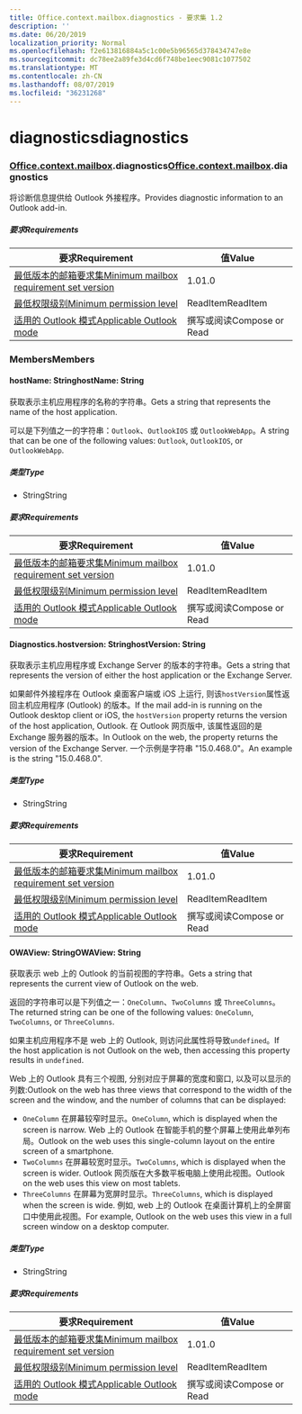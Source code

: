```yaml
---
title: Office.context.mailbox.diagnostics - 要求集 1.2
description: ''
ms.date: 06/20/2019
localization_priority: Normal
ms.openlocfilehash: f2e613816884a5c1c00e5b96565d378434747e8e
ms.sourcegitcommit: dc78ee2a89fe3d4cd6f748be1eec9081c1077502
ms.translationtype: MT
ms.contentlocale: zh-CN
ms.lasthandoff: 08/07/2019
ms.locfileid: "36231268"
---
```

# <a name="diagnostics"></a><span data-ttu-id="2ce88-102">diagnostics</span><span class="sxs-lookup"><span data-stu-id="2ce88-102">diagnostics</span></span>

### <a name="officeofficemdcontextofficecontextmdmailboxofficecontextmailboxmddiagnostics"></a><span data-ttu-id="2ce88-103">[Office](Office.md)[.context](Office.context.md)[.mailbox](Office.context.mailbox.md).diagnostics</span><span class="sxs-lookup"><span data-stu-id="2ce88-103">[Office](Office.md)[.context](Office.context.md)[.mailbox](Office.context.mailbox.md).diagnostics</span></span>

<span data-ttu-id="2ce88-104">将诊断信息提供给 Outlook 外接程序。</span><span class="sxs-lookup"><span data-stu-id="2ce88-104">Provides diagnostic information to an Outlook add-in.</span></span>

##### <a name="requirements"></a><span data-ttu-id="2ce88-105">要求</span><span class="sxs-lookup"><span data-stu-id="2ce88-105">Requirements</span></span>

|<span data-ttu-id="2ce88-106">要求</span><span class="sxs-lookup"><span data-stu-id="2ce88-106">Requirement</span></span>| <span data-ttu-id="2ce88-107">值</span><span class="sxs-lookup"><span data-stu-id="2ce88-107">Value</span></span>|
|---|---|
|[<span data-ttu-id="2ce88-108">最低版本的邮箱要求集</span><span class="sxs-lookup"><span data-stu-id="2ce88-108">Minimum mailbox requirement set version</span></span>](/office/dev/add-ins/reference/requirement-sets/outlook-api-requirement-sets)| <span data-ttu-id="2ce88-109">1.0</span><span class="sxs-lookup"><span data-stu-id="2ce88-109">1.0</span></span>|
|[<span data-ttu-id="2ce88-110">最低权限级别</span><span class="sxs-lookup"><span data-stu-id="2ce88-110">Minimum permission level</span></span>](/outlook/add-ins/understanding-outlook-add-in-permissions)| <span data-ttu-id="2ce88-111">ReadItem</span><span class="sxs-lookup"><span data-stu-id="2ce88-111">ReadItem</span></span>|
|[<span data-ttu-id="2ce88-112">适用的 Outlook 模式</span><span class="sxs-lookup"><span data-stu-id="2ce88-112">Applicable Outlook mode</span></span>](/outlook/add-ins/#extension-points)| <span data-ttu-id="2ce88-113">撰写或阅读</span><span class="sxs-lookup"><span data-stu-id="2ce88-113">Compose or Read</span></span>|

### <a name="members"></a><span data-ttu-id="2ce88-114">Members</span><span class="sxs-lookup"><span data-stu-id="2ce88-114">Members</span></span>

#### <a name="hostname-string"></a><span data-ttu-id="2ce88-115">hostName: String</span><span class="sxs-lookup"><span data-stu-id="2ce88-115">hostName: String</span></span>

<span data-ttu-id="2ce88-116">获取表示主机应用程序的名称的字符串。</span><span class="sxs-lookup"><span data-stu-id="2ce88-116">Gets a string that represents the name of the host application.</span></span>

<span data-ttu-id="2ce88-117">可以是下列值之一的字符串：`Outlook`、`OutlookIOS` 或 `OutlookWebApp`。</span><span class="sxs-lookup"><span data-stu-id="2ce88-117">A string that can be one of the following values: `Outlook`, `OutlookIOS`, or `OutlookWebApp`.</span></span>

##### <a name="type"></a><span data-ttu-id="2ce88-118">类型</span><span class="sxs-lookup"><span data-stu-id="2ce88-118">Type</span></span>

*   <span data-ttu-id="2ce88-119">String</span><span class="sxs-lookup"><span data-stu-id="2ce88-119">String</span></span>

##### <a name="requirements"></a><span data-ttu-id="2ce88-120">要求</span><span class="sxs-lookup"><span data-stu-id="2ce88-120">Requirements</span></span>

|<span data-ttu-id="2ce88-121">要求</span><span class="sxs-lookup"><span data-stu-id="2ce88-121">Requirement</span></span>| <span data-ttu-id="2ce88-122">值</span><span class="sxs-lookup"><span data-stu-id="2ce88-122">Value</span></span>|
|---|---|
|[<span data-ttu-id="2ce88-123">最低版本的邮箱要求集</span><span class="sxs-lookup"><span data-stu-id="2ce88-123">Minimum mailbox requirement set version</span></span>](/office/dev/add-ins/reference/requirement-sets/outlook-api-requirement-sets)| <span data-ttu-id="2ce88-124">1.0</span><span class="sxs-lookup"><span data-stu-id="2ce88-124">1.0</span></span>|
|[<span data-ttu-id="2ce88-125">最低权限级别</span><span class="sxs-lookup"><span data-stu-id="2ce88-125">Minimum permission level</span></span>](/outlook/add-ins/understanding-outlook-add-in-permissions)| <span data-ttu-id="2ce88-126">ReadItem</span><span class="sxs-lookup"><span data-stu-id="2ce88-126">ReadItem</span></span>|
|[<span data-ttu-id="2ce88-127">适用的 Outlook 模式</span><span class="sxs-lookup"><span data-stu-id="2ce88-127">Applicable Outlook mode</span></span>](/outlook/add-ins/#extension-points)| <span data-ttu-id="2ce88-128">撰写或阅读</span><span class="sxs-lookup"><span data-stu-id="2ce88-128">Compose or Read</span></span>|

#### <a name="hostversion-string"></a><span data-ttu-id="2ce88-129">Diagnostics.hostversion: String</span><span class="sxs-lookup"><span data-stu-id="2ce88-129">hostVersion: String</span></span>

<span data-ttu-id="2ce88-130">获取表示主机应用程序或 Exchange Server 的版本的字符串。</span><span class="sxs-lookup"><span data-stu-id="2ce88-130">Gets a string that represents the version of either the host application or the Exchange Server.</span></span>

<span data-ttu-id="2ce88-131">如果邮件外接程序在 Outlook 桌面客户端或 iOS 上运行, 则该`hostVersion`属性返回主机应用程序 (Outlook) 的版本。</span><span class="sxs-lookup"><span data-stu-id="2ce88-131">If the mail add-in is running on the Outlook desktop client or iOS, the `hostVersion` property returns the version of the host application, Outlook.</span></span> <span data-ttu-id="2ce88-132">在 Outlook 网页版中, 该属性返回的是 Exchange 服务器的版本。</span><span class="sxs-lookup"><span data-stu-id="2ce88-132">In Outlook on the web, the property returns the version of the Exchange Server.</span></span> <span data-ttu-id="2ce88-133">一个示例是字符串 "15.0.468.0"。</span><span class="sxs-lookup"><span data-stu-id="2ce88-133">An example is the string "15.0.468.0".</span></span>

##### <a name="type"></a><span data-ttu-id="2ce88-134">类型</span><span class="sxs-lookup"><span data-stu-id="2ce88-134">Type</span></span>

*   <span data-ttu-id="2ce88-135">String</span><span class="sxs-lookup"><span data-stu-id="2ce88-135">String</span></span>

##### <a name="requirements"></a><span data-ttu-id="2ce88-136">要求</span><span class="sxs-lookup"><span data-stu-id="2ce88-136">Requirements</span></span>

|<span data-ttu-id="2ce88-137">要求</span><span class="sxs-lookup"><span data-stu-id="2ce88-137">Requirement</span></span>| <span data-ttu-id="2ce88-138">值</span><span class="sxs-lookup"><span data-stu-id="2ce88-138">Value</span></span>|
|---|---|
|[<span data-ttu-id="2ce88-139">最低版本的邮箱要求集</span><span class="sxs-lookup"><span data-stu-id="2ce88-139">Minimum mailbox requirement set version</span></span>](/office/dev/add-ins/reference/requirement-sets/outlook-api-requirement-sets)| <span data-ttu-id="2ce88-140">1.0</span><span class="sxs-lookup"><span data-stu-id="2ce88-140">1.0</span></span>|
|[<span data-ttu-id="2ce88-141">最低权限级别</span><span class="sxs-lookup"><span data-stu-id="2ce88-141">Minimum permission level</span></span>](/outlook/add-ins/understanding-outlook-add-in-permissions)| <span data-ttu-id="2ce88-142">ReadItem</span><span class="sxs-lookup"><span data-stu-id="2ce88-142">ReadItem</span></span>|
|[<span data-ttu-id="2ce88-143">适用的 Outlook 模式</span><span class="sxs-lookup"><span data-stu-id="2ce88-143">Applicable Outlook mode</span></span>](/outlook/add-ins/#extension-points)| <span data-ttu-id="2ce88-144">撰写或阅读</span><span class="sxs-lookup"><span data-stu-id="2ce88-144">Compose or Read</span></span>|

#### <a name="owaview-string"></a><span data-ttu-id="2ce88-145">OWAView: String</span><span class="sxs-lookup"><span data-stu-id="2ce88-145">OWAView: String</span></span>

<span data-ttu-id="2ce88-146">获取表示 web 上的 Outlook 的当前视图的字符串。</span><span class="sxs-lookup"><span data-stu-id="2ce88-146">Gets a string that represents the current view of Outlook on the web.</span></span>

<span data-ttu-id="2ce88-147">返回的字符串可以是下列值之一：`OneColumn`、`TwoColumns` 或 `ThreeColumns`。</span><span class="sxs-lookup"><span data-stu-id="2ce88-147">The returned string can be one of the following values: `OneColumn`, `TwoColumns`, or `ThreeColumns`.</span></span>

<span data-ttu-id="2ce88-148">如果主机应用程序不是 web 上的 Outlook, 则访问此属性将导致`undefined`。</span><span class="sxs-lookup"><span data-stu-id="2ce88-148">If the host application is not Outlook on the web, then accessing this property results in `undefined`.</span></span>

<span data-ttu-id="2ce88-149">Web 上的 Outlook 具有三个视图, 分别对应于屏幕的宽度和窗口, 以及可以显示的列数:</span><span class="sxs-lookup"><span data-stu-id="2ce88-149">Outlook on the web has three views that correspond to the width of the screen and the window, and the number of columns that can be displayed:</span></span>

*   <span data-ttu-id="2ce88-150">`OneColumn` 在屏幕较窄时显示。</span><span class="sxs-lookup"><span data-stu-id="2ce88-150">`OneColumn`, which is displayed when the screen is narrow.</span></span> <span data-ttu-id="2ce88-151">Web 上的 Outlook 在智能手机的整个屏幕上使用此单列布局。</span><span class="sxs-lookup"><span data-stu-id="2ce88-151">Outlook on the web uses this single-column layout on the entire screen of a smartphone.</span></span>
*   <span data-ttu-id="2ce88-152">`TwoColumns` 在屏幕较宽时显示。</span><span class="sxs-lookup"><span data-stu-id="2ce88-152">`TwoColumns`, which is displayed when the screen is wider.</span></span> <span data-ttu-id="2ce88-153">Outlook 网页版在大多数平板电脑上使用此视图。</span><span class="sxs-lookup"><span data-stu-id="2ce88-153">Outlook on the web uses this view on most tablets.</span></span>
*   <span data-ttu-id="2ce88-154">`ThreeColumns` 在屏幕为宽屏时显示。</span><span class="sxs-lookup"><span data-stu-id="2ce88-154">`ThreeColumns`, which is displayed when the screen is wide.</span></span> <span data-ttu-id="2ce88-155">例如, web 上的 Outlook 在桌面计算机上的全屏窗口中使用此视图。</span><span class="sxs-lookup"><span data-stu-id="2ce88-155">For example, Outlook on the web uses this view in a full screen window on a desktop computer.</span></span>

##### <a name="type"></a><span data-ttu-id="2ce88-156">类型</span><span class="sxs-lookup"><span data-stu-id="2ce88-156">Type</span></span>

*   <span data-ttu-id="2ce88-157">String</span><span class="sxs-lookup"><span data-stu-id="2ce88-157">String</span></span>

##### <a name="requirements"></a><span data-ttu-id="2ce88-158">要求</span><span class="sxs-lookup"><span data-stu-id="2ce88-158">Requirements</span></span>

|<span data-ttu-id="2ce88-159">要求</span><span class="sxs-lookup"><span data-stu-id="2ce88-159">Requirement</span></span>| <span data-ttu-id="2ce88-160">值</span><span class="sxs-lookup"><span data-stu-id="2ce88-160">Value</span></span>|
|---|---|
|[<span data-ttu-id="2ce88-161">最低版本的邮箱要求集</span><span class="sxs-lookup"><span data-stu-id="2ce88-161">Minimum mailbox requirement set version</span></span>](/office/dev/add-ins/reference/requirement-sets/outlook-api-requirement-sets)| <span data-ttu-id="2ce88-162">1.0</span><span class="sxs-lookup"><span data-stu-id="2ce88-162">1.0</span></span>|
|[<span data-ttu-id="2ce88-163">最低权限级别</span><span class="sxs-lookup"><span data-stu-id="2ce88-163">Minimum permission level</span></span>](/outlook/add-ins/understanding-outlook-add-in-permissions)| <span data-ttu-id="2ce88-164">ReadItem</span><span class="sxs-lookup"><span data-stu-id="2ce88-164">ReadItem</span></span>|
|[<span data-ttu-id="2ce88-165">适用的 Outlook 模式</span><span class="sxs-lookup"><span data-stu-id="2ce88-165">Applicable Outlook mode</span></span>](/outlook/add-ins/#extension-points)| <span data-ttu-id="2ce88-166">撰写或阅读</span><span class="sxs-lookup"><span data-stu-id="2ce88-166">Compose or Read</span></span>|
